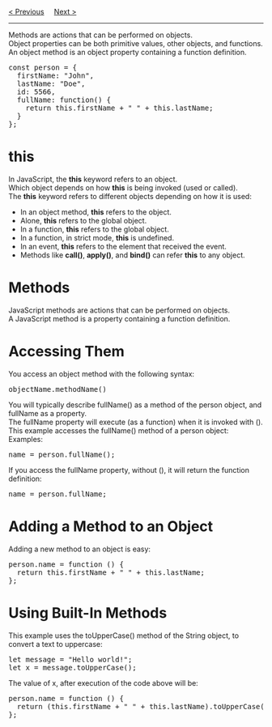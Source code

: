 <a href="/JS/Objects/Properties.md">&lt; Previous</a>
&nbsp;&nbsp;&nbsp;
<a href="/JS/Objects/Display.md">Next &gt;</a>
<hr>
Methods are actions that can be performed on objects.
<br>
Object properties can be both primitive values, other objects, and functions.
<br>
An object method is an object property containing a function definition.
<pre>
const person = {
  firstName: "John",
  lastName: "Doe",
  id: 5566,
  fullName: function() {
    return this.firstName + " " + this.lastName;
  }
};
</pre>
<h1>this</h1>
In JavaScript, the <b>this</b> keyword refers to an object.
<br>
Which object depends on how <b>this</b> is being invoked (used or called).
<br>
The <b>this</b> keyword refers to different objects depending on how it is used:
<ul>
  <li>In an object method, <b>this</b> refers to the object.</li>
  <li>Alone, <b>this</b> refers to the global object.</li>
  <li>In a function, <b>this</b> refers to the global object.</li>
  <li>In a function, in strict mode, <b>this</b> is undefined.</li>
  <li>In an event, <b>this</b> refers to the element that received the event.</li>
  <li>Methods like <b>call()</b>, <b>apply()</b>, and <b>bind()</b> can refer <b>this</b> to any object.</li>
</ul>
<h1>Methods</h1>
JavaScript methods are actions that can be performed on objects.
<br>
A JavaScript method is a property containing a function definition.
<h1>Accessing Them</h1>
You access an object method with the following syntax:
<pre>objectName.methodName()</pre>
You will typically describe fullName() as a method of the person object, and fullName as a property.
<br>
The fullName property will execute (as a function) when it is invoked with ().
<br>
This example accesses the fullName() method of a person object:
<br>
Examples:
<pre>name = person.fullName();</pre>
If you access the fullName property, without (), it will return the function definition:
<pre>name = person.fullName;</pre>
<h1>Adding a Method to an Object</h1>
Adding a new method to an object is easy:
<pre>
person.name = function () {
  return this.firstName + " " + this.lastName;
};
</pre>
<h1>Using Built-In Methods</h1>
This example uses the toUpperCase() method of the String object, to convert a text to uppercase:
<pre>
let message = "Hello world!";
let x = message.toUpperCase();
</pre>
The value of x, after execution of the code above will be:
<pre>
person.name = function () {
  return (this.firstName + " " + this.lastName).toUpperCase();
};
</pre>
